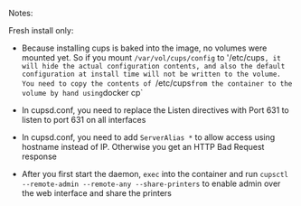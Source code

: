 Notes:

Fresh install only:
- Because installing cups is baked into the image, no volumes were mounted yet. So if you mount `/var/vol/cups/config` to '/etc/cups`, it will hide the actual configuration contents, and also the default configuration at install time will not be written to the volume. You need to copy the contents of `/etc/cups` from the container to the volume by hand using `docker cp`

- In cupsd.conf, you need to replace the Listen directives with Port 631 to listen to port 631 on all interfaces

- In cupsd.conf, you need to add `ServerAlias *` to allow access using hostname instead of IP. Otherwise you get an HTTP Bad Request response

- After you first start the daemon, `exec` into the container and run `cupsctl --remote-admin --remote-any --share-printers` to enable admin over the web interface and share the printers
